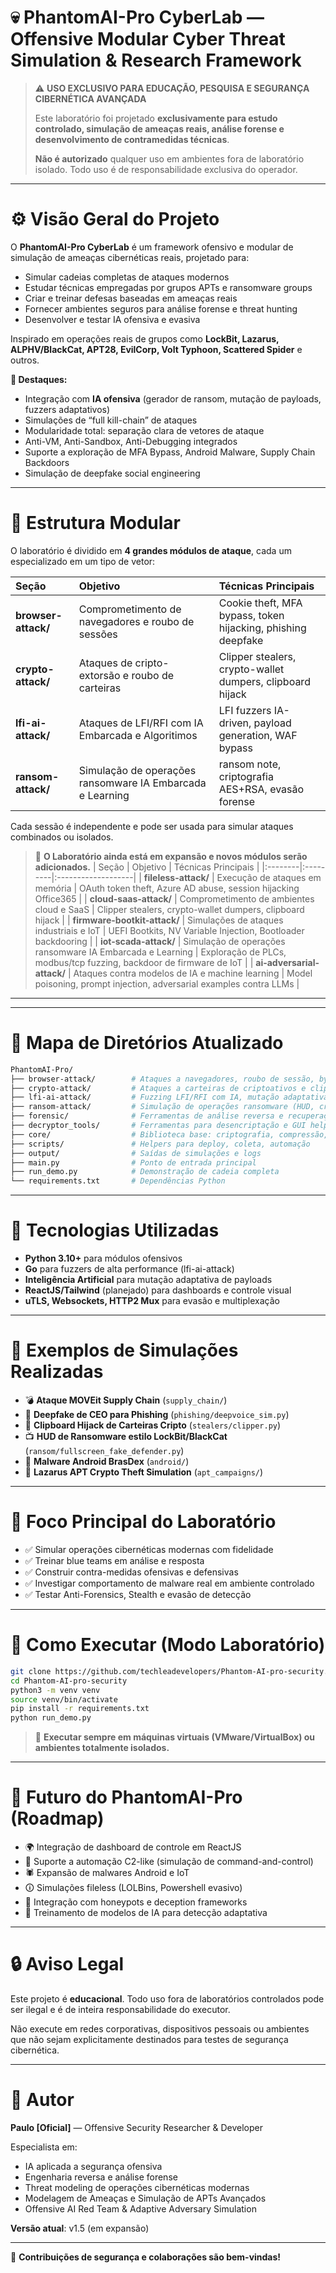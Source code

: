 # 💀 PhantomAI-Pro CyberLab — Offensive Modular Cyber Threat Simulation & Research Framework

> ⚠️ **USO EXCLUSIVO PARA EDUCAÇÃO, PESQUISA E SEGURANÇA CIBERNÉTICA AVANÇADA**
>
> Este laboratório foi projetado **exclusivamente para estudo controlado, simulação de ameaças reais, análise forense e desenvolvimento de contramedidas técnicas**.
>
> **Não é autorizado** qualquer uso em ambientes fora de laboratório isolado. Todo uso é de responsabilidade exclusiva do operador.

---

# ⚙️ Visão Geral do Projeto

O **PhantomAI-Pro CyberLab** é um framework ofensivo e modular de simulação de ameaças cibernéticas reais, projetado para:

- Simular cadeias completas de ataques modernos
- Estudar técnicas empregadas por grupos APTs e ransomware groups
- Criar e treinar defesas baseadas em ameaças reais
- Fornecer ambientes seguros para análise forense e threat hunting
- Desenvolver e testar IA ofensiva e evasiva

Inspirado em operações reais de grupos como **LockBit, Lazarus, ALPHV/BlackCat, APT28, EvilCorp, Volt Typhoon, Scattered Spider** e outros.

**🔑 Destaques:**
- Integração com **IA ofensiva** (gerador de ransom, mutação de payloads, fuzzers adaptativos)
- Simulações de “full kill-chain” de ataques
- Modularidade total: separação clara de vetores de ataque
- Anti-VM, Anti-Sandbox, Anti-Debugging integrados
- Suporte a exploração de MFA Bypass, Android Malware, Supply Chain Backdoors
- Simulação de deepfake social engineering

---

# 🧬 Estrutura Modular

O laboratório é dividido em **4 grandes módulos de ataque**, cada um especializado em um tipo de vetor:

| Seção | Objetivo | Técnicas Principais |
|:--------|:---------|:-------------------|
| **browser-attack/** | Comprometimento de navegadores e roubo de sessões | Cookie theft, MFA bypass, token hijacking, phishing deepfake |
| **crypto-attack/** | Ataques de cripto-extorsão e roubo de carteiras | Clipper stealers, crypto-wallet dumpers, clipboard hijack |
| **lfi-ai-attack/** | Ataques de LFI/RFI com IA Embarcada e Algoritimos | LFI fuzzers IA-driven, payload generation, WAF bypass |
| **ransom-attack/** | Simulação de operações ransomware IA Embarcada e Learning | ransom note, criptografia AES+RSA, evasão forense |

Cada sessão é independente e pode ser usada para simular ataques combinados ou isolados.

> 🔵 **O Laboratório ainda está em expansão e novos módulos serão adicionados.**
| Seção | Objetivo | Técnicas Principais |
|:--------|:---------|:-------------------|
| **fileless-attack/** | Execução de ataques em memória | OAuth token theft, Azure AD abuse, session hijacking Office365 |
| **cloud-saas-attack/** | Comprometimento de ambientes cloud e SaaS | Clipper stealers, crypto-wallet dumpers, clipboard hijack |
| **firmware-bootkit-attack/** | Simulações de ataques industriais e IoT | UEFI Bootkits, NV Variable Injection, Bootloader backdooring |
| **iot-scada-attack/** | Simulação de operações ransomware IA Embarcada e Learning | Exploração de PLCs, modbus/tcp fuzzing, backdoor de firmware de IoT |
| **ai-adversarial-attack/** | Ataques contra modelos de IA e machine learning | Model poisoning, prompt injection, adversarial examples contra LLMs |
---
---

# 🧰 Mapa de Diretórios Atualizado

```bash
PhantomAI-Pro/
├── browser-attack/        # Ataques a navegadores, roubo de sessão, bypass de MFA
├── crypto-attack/         # Ataques a carteiras de criptoativos e clipper malware
├── lfi-ai-attack/         # Fuzzing LFI/RFI com IA, mutação adaptativa
├── ransom-attack/         # Simulação de operações ransomware (HUD, criptografia, persistence)
├── forensic/              # Ferramentas de análise reversa e recuperação forense
├── decryptor_tools/       # Ferramentas para desencriptação e GUI helpers
├── core/                  # Biblioteca base: criptografia, compressão, antiforensics
├── scripts/               # Helpers para deploy, coleta, automação
├── output/                # Saídas de simulações e logs
├── main.py                # Ponto de entrada principal
├── run_demo.py            # Demonstração de cadeia completa
└── requirements.txt       # Dependências Python
```

---

# 🔖 Tecnologias Utilizadas

- **Python 3.10+** para módulos ofensivos
- **Go** para fuzzers de alta performance (lfi-ai-attack)
- **Inteligência Artificial** para mutação adaptativa de payloads
- **ReactJS/Tailwind** (planejado) para dashboards e controle visual
- **uTLS, Websockets, HTTP2 Mux** para evasão e multiplexação

---

# 🌟 Exemplos de Simulações Realizadas

- 💣 **Ataque MOVEit Supply Chain** (`supply_chain/`)
- 🧐 **Deepfake de CEO para Phishing** (`phishing/deepvoice_sim.py`)
- 🔐 **Clipboard Hijack de Carteiras Cripto** (`stealers/clipper.py`)
- 📺 **HUD de Ransomware estilo LockBit/BlackCat** (`ransom/fullscreen_fake_defender.py`)
- 📱 **Malware Android BrasDex** (`android/`)
- 🔮 **Lazarus APT Crypto Theft Simulation** (`apt_campaigns/`)

---

# 💪 Foco Principal do Laboratório

- ✅ Simular operações cibernéticas modernas com fidelidade
- ✅ Treinar blue teams em análise e resposta
- ✅ Construir contra-medidas ofensivas e defensivas
- ✅ Investigar comportamento de malware real em ambiente controlado
- ✅ Testar Anti-Forensics, Stealth e evasão de detecção

---

# 🔖 Como Executar (Modo Laboratório)

```bash
git clone https://github.com/techleadevelopers/Phantom-AI-pro-security.git
cd Phantom-AI-pro-security
python3 -m venv venv
source venv/bin/activate
pip install -r requirements.txt
python run_demo.py
```

> 🚧 **Executar sempre em máquinas virtuais (VMware/VirtualBox) ou ambientes totalmente isolados.**

---

# 🚀 Futuro do PhantomAI-Pro (Roadmap)

- 🌍 Integração de dashboard de controle em ReactJS
- 🔖 Suporte a automação C2-like (simulação de command-and-control)
- 🕷️ Expansão de malwares Android e IoT
- 🛈 Simulações fileless (LOLBins, Powershell evasivo)
- 🧪 Integração com honeypots e deception frameworks
- 🧰 Treinamento de modelos de IA para detecção adaptativa

---

# 🔒 Aviso Legal

Este projeto é **educacional**. Todo uso fora de laboratórios controlados pode ser ilegal e é de inteira responsabilidade do executor.

Não execute em redes corporativas, dispositivos pessoais ou ambientes que não sejam explicitamente destinados para testes de segurança cibernética.

---

# 👤 Autor

**Paulo [Oficial]** — Offensive Security Researcher & Developer

Especialista em:
- IA aplicada a segurança ofensiva
- Engenharia reversa e análise forense
- Threat modeling de operações cibernéticas modernas
- Modelagem de Ameaças e Simulação de APTs Avançados
- Offensive AI Red Team & Adaptive Adversary Simulation

**Versão atual**: v1.5 (em expansão)

---

📢 **Contribuições de segurança e colaborações são bem-vindas!**

